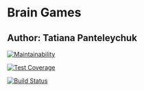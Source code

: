 # Brain Games #

## Author: Tatiana Panteleychuk ##

[![Maintainability](https://api.codeclimate.com/v1/badges/096f7726c6cca5541c82/maintainability)](https://codeclimate.com/github/Aresla/project-lvl1-s508/maintainability)

[![Test Coverage](https://api.codeclimate.com/v1/badges/096f7726c6cca5541c82/test_coverage)](https://codeclimate.com/github/Aresla/project-lvl1-s508/test_coverage)

[![Build Status](https://travis-ci.org/Aresla/project-lvl1-s508.svg?branch=master)](https://travis-ci.org/Aresla/project-lvl1-s508)